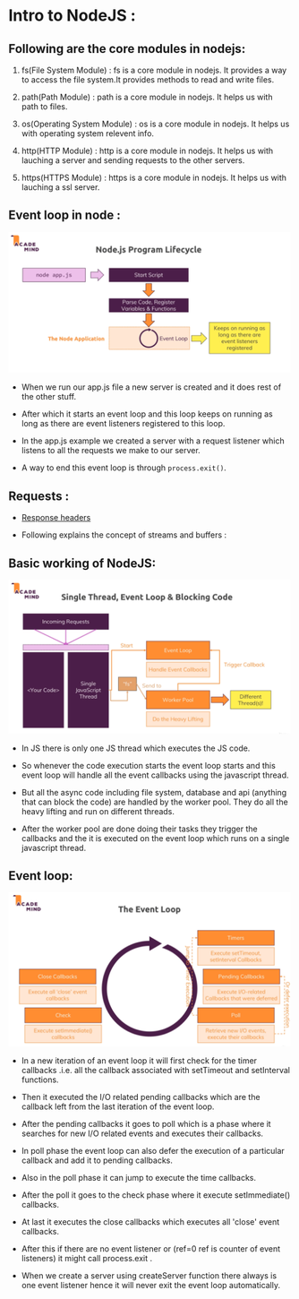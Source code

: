 # Intro to NodeJS :

## Following are the core modules in nodejs:

1) fs(File System Module) : fs is a core module in nodejs. It provides a way to access the file system.It provides methods to read and write files.

2) path(Path Module) : path is a core module in nodejs. It helps us with path to files.

3) os(Operating System Module) : os is a core module in nodejs. It helps us with operating system relevent info.

4) http(HTTP Module) : http is a core module in nodejs. It helps us with lauching a server and sending requests to the other servers.

5) https(HTTPS Module) : https is a core module in nodejs. It helps us with lauching a ssl server.

## Event loop in node : 

![](2022-02-11-19-37-10.png)

* When we run our app.js file a new server is created and it does rest of the other stuff.

* After which it starts an event loop and this loop keeps on running as long as there are event listeners registered to this loop.

* In the app.js example we created a server with a request listener which listens to all the requests we make to our server.

* A way to end this event loop is through `process.exit()`.

## Requests : 

* <a href="https://developer.mozilla.org/en-US/docs/Web/HTTP/Headers">Response headers</a>

* Following explains the concept of streams and buffers : 


## Basic working of NodeJS:

![](2022-02-16-13-29-00.png)

* In JS there is only one JS thread which executes the JS code.

* So whenever the code execution starts the event loop starts and this event loop will handle all the event callbacks using the javascript thread.

* But all the async code including file system, database and api (anything that can block the code) are handled by the worker pool. They do all the heavy lifting and run on different threads. 

* After the worker pool are done doing their tasks they trigger the callbacks and the it is executed on the event loop which runs on a single javascript thread.

## Event loop:

![](2022-02-16-13-42-43.png)

* In a new iteration of an event loop it will first check for the timer callbacks .i.e. all the callback associated with setTimeout and setInterval functions.

* Then it executed the I/O related pending callbacks which are the callback left from the last iteration of the event loop.

* After the pending callbacks it goes to poll which is a phase where it searches for new I/O related events and executes their callbacks. 

* In poll phase the event loop can also defer the execution of a particular callback and add it to pending callbacks.

* Also in the poll phase it can jump to execute the time callbacks.

* After the poll it goes to the check phase where it execute setImmediate() callbacks. 

* At last it executes the close callbacks which executes all 'close' event callbacks.

* After this if there are no event listener or (ref=0 ref is counter of event listeners) it might call process.exit .

* When we create a server using createServer function there always is one event listener hence it will never exit the event loop automatically.

